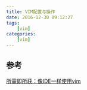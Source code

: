 ```yaml
---
title: VIM配置与操作
date: 2016-12-30 09:12:27
tags:
    [vim]
categories:
    [vim]
---
```


## 参考
[所需即所获：像IDE一样使用vim](https://github.com/yangyangwithgnu/use_vim_as_ide)


